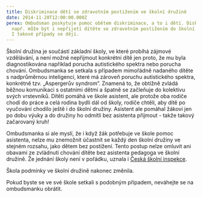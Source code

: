 ```yaml
---
title: Diskriminace dětí se zdravotním postižením ve školní družině
date: 2014-11-20T12:00:00.000Z
perex: Ombudsman poskytuje pomoc obětem diskriminace, a to i dětí. Diskriminací
  např. může být i nepřijetí dítěte se zdravotním postižením do školní družiny.
  I takové případy se dějí.
---
```

Školní družina je součástí základní školy, ve které probíhá zájmové vzdělávání, a není možné nepřijmout konkrétní dítě jen proto, že mu byla diagnostikována například porucha autistického spektra nebo porucha chování. Ombudsmanka se setkala s případem mimořádně nadaného dítěte s nadprůměrnou inteligencí, které má zároveň poruchu autistického spektra, konkrétně tzv. „Aspergerův syndrom“. Znamená to, že obtížně zvládá běžnou komunikaci s ostatními dětmi a špatně se začleňuje do kolektivu svých vrstevníků. Dítěti pomáhá ve škole asistent, ale protože oba rodiče chodí do práce a celá rodina bydlí dál od školy, rodiče chtěli, aby dítě po vyučování chodilo ještě i do školní družiny. Asistent ale pomáhal žákovi jen po dobu výuky a do družiny ho odmítli bez asistenta přijmout - takže takový začarovaný kruh! 

Ombudsmanka si ale myslí, že i když žák potřebuje ve škole pomoc asistenta, nelze mu znemožnit účastnit se každý den školní družiny ve stejném rozsahu, jako dětem bez postižení. Tento postup nelze omluvit ani obavami ze zvládnutí chování dítěte bez asistenta pedagoga ve školní družině. Že jednání školy není v pořádku, uznala i [Česká školní inspekce](http://www.csicr.cz/). 

Škola podmínky ve školní družině nakonec změnila.

Pokud byste se ve své škole setkali s podobným případem, neváhejte se na ombudsmanku obrátit.
